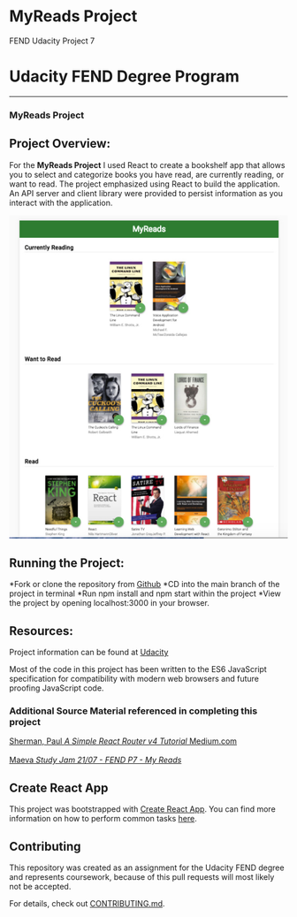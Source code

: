 # MyReads Project
FEND Udacity Project 7


# Udacity FEND Degree Program
---
### MyReads Project

## Project Overview:

For the **MyReads Project** I used React to create a bookshelf app that allows you to select and categorize books you have read, are currently reading, or want to read. The project emphasized using React to build the application. An API server and client library were provided to persist information as you interact with the application.

![MyReads App Screenshot](myreads.jpg)

## Running the Project:

*Fork or clone the repository from [Github](https://github.com/bailey-mae/reactnd-project-myreads-starter.git)
*CD into the main branch of the project in terminal
*Run npm install and npm start within the project
*View the project by opening localhost:3000 in your browser.

## Resources:

Project information can be found at [Udacity](https://www.udacity.com/)

Most of the code in this project has been written to the ES6 JavaScript specification for compatibility with modern web browsers and future proofing JavaScript code.

### Additional Source Material referenced in completing this project
[Sherman, Paul <em>A Simple React Router v4 Tutorial</em> Medium.com](https://medium.com/@pshrmn/a-simple-react-router-v4-tutorial-7f23ff27adf)<br></br>
[Maeva <em>Study Jam 21/07 - FEND P7 - My Reads</em>](https://youtu.be/i6L2jLHV9j8)


## Create React App

This project was bootstrapped with [Create React App](https://github.com/facebookincubator/create-react-app). You can find more information on how to perform common tasks [here](https://github.com/facebookincubator/create-react-app/blob/master/packages/react-scripts/template/README.md).

## Contributing

This repository was created as an assignment for the Udacity FEND degree and represents coursework, because of this pull requests will most likely not be accepted.

For details, check out [CONTRIBUTING.md](CONTRIBUTING.md).

